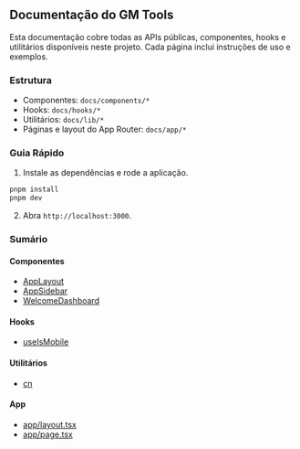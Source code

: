 ## Documentação do GM Tools

Esta documentação cobre todas as APIs públicas, componentes, hooks e utilitários disponíveis neste projeto. Cada página inclui instruções de uso e exemplos.

### Estrutura
- Componentes: `docs/components/*`
- Hooks: `docs/hooks/*`
- Utilitários: `docs/lib/*`
- Páginas e layout do App Router: `docs/app/*`

### Guia Rápido
1) Instale as dependências e rode a aplicação.
```bash
pnpm install
pnpm dev
```
2) Abra `http://localhost:3000`.

### Sumário

#### Componentes
- [AppLayout](components/layout/app-layout.md)
- [AppSidebar](components/layout/app-sidebar.md)
- [WelcomeDashboard](components/dashboard/welcome-dashboard.md)

#### Hooks
- [useIsMobile](hooks/use-is-mobile.md)

#### Utilitários
- [cn](lib/cn.md)

#### App
- [app/layout.tsx](app/layout.md)
- [app/page.tsx](app/page.md)

